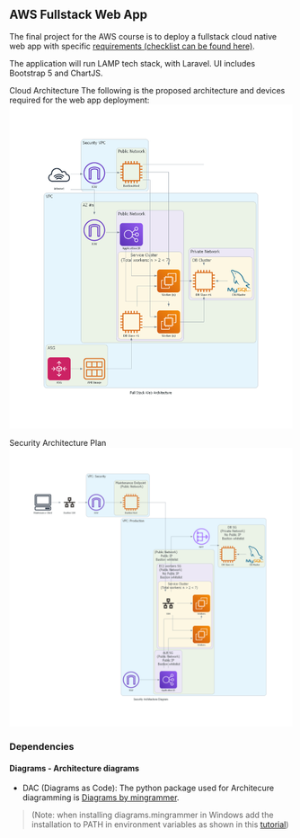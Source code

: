 ## AWS Fullstack Web App
The final project for the AWS course is to deploy a fullstack cloud native web app with specific [requirements (checklist can be found here)](./Checklist.md).

The application will run LAMP tech stack, with Laravel. UI includes Bootstrap 5 and ChartJS.

Cloud Architecture
The following is the proposed architecture and devices required for the web app deployment:
![Cloud Architecture](./DAC/full_stack_web_architecture.png)

Security Architecture Plan
![Cloud Architecture](./DAC/security_architecture_diagram.png)


### Dependencies
#### Diagrams - Architecture diagrams
- DAC (Diagrams as Code): The python package used for Architecure diagramming is [Diagrams by mingrammer](https://diagrams.mingrammer.com/).
>(Note: when installing diagrams.mingrammer in Windows add the installation to PATH in environment variables as shown in this [tutorial](https://www.youtube.com/watch?v=XnxIfoUQeWw&ab_channel=AscendingDeer))

